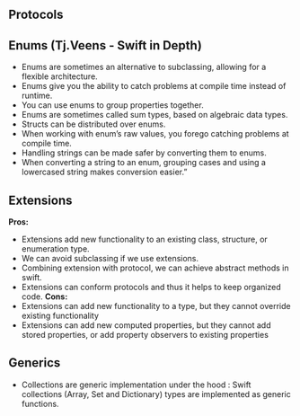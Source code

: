 ## Protocols

## Enums (Tj.Veens - Swift in Depth)
- Enums are sometimes an alternative to subclassing, allowing for a flexible architecture.
- Enums give you the ability to catch problems at compile time instead of runtime.
- You can use enums to group properties together.
- Enums are sometimes called sum types, based on algebraic data types.
- Structs can be distributed over enums.
- When working with enum’s raw values, you forego catching problems at compile time.
- Handling strings can be made safer by converting them to enums.
- When converting a string to an enum, grouping cases and using a lowercased string makes conversion easier.”

## Extensions
**Pros:**
- Extensions add new functionality to an existing class, structure, or enumeration type.
- We can avoid subclassing if we use extensions.
- Combining extension with protocol, we can achieve abstract methods in swift.
- Extensions can conform protocols and thus it helps to keep organized code.
**Cons:** 
- Extensions can add new functionality to a type, but they cannot override existing functionality
- Extensions can add new computed properties, but they cannot add stored properties, or add property observers to existing properties

## Generics
- Collections are generic implementation under the hood : Swift collections (Array, Set and Dictionary) types are implemented as generic functions.
